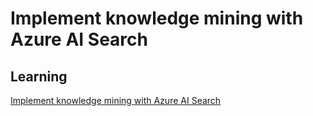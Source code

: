 # Implement knowledge mining with Azure AI Search

## Learning

[Implement knowledge mining with Azure AI Search](https://learn.microsoft.com/en-us/training/paths/implement-knowledge-mining-azure-cognitive-search/)

